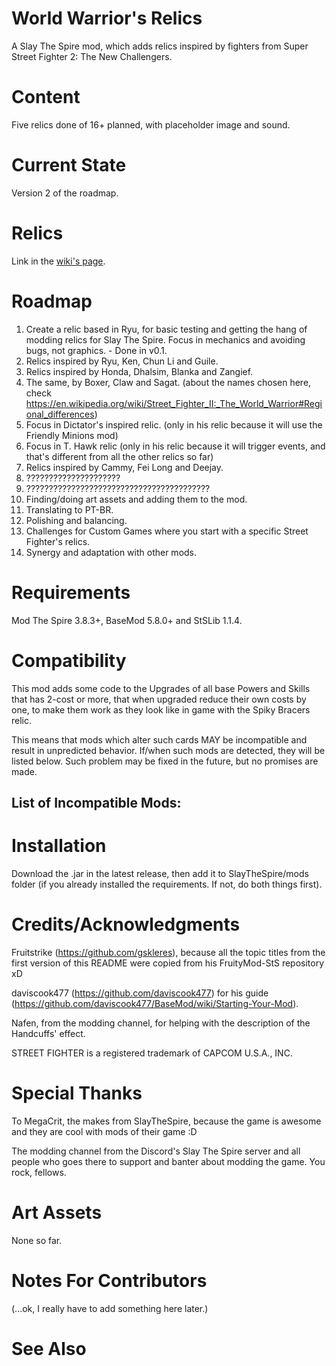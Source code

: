 # World Warrior's Relics
A Slay The Spire mod, which adds relics inspired by fighters from Super Street Fighter 2: The New Challengers.

# Content

Five relics done of 16+ planned, with placeholder image and sound.

# Current State

Version 2 of the roadmap.

# Relics

Link in the [wiki's page](https://github.com/Clauvin/World_Warriors_Relics/wiki/Relics).

# Roadmap

1. Create a relic based in Ryu, for basic testing and getting the hang of modding relics for Slay The Spire. Focus in mechanics and avoiding bugs, not graphics. - Done in v0.1.
2. Relics inspired by Ryu, Ken, Chun Li and Guile.
3. Relics inspired by Honda, Dhalsim, Blanka and Zangief.
4. The same, by Boxer, Claw and Sagat. (about the names chosen here, check https://en.wikipedia.org/wiki/Street_Fighter_II:_The_World_Warrior#Regional_differences)
5. Focus in Dictator's inspired relic. (only in his relic because it will use the Friendly Minions mod)
6. Focus in T. Hawk relic (only in his relic because it will trigger events, and that's different from all the other relics so far)
7. Relics inspired by Cammy, Fei Long and Deejay.
8. ?????????????????????
9. ?????????????????????????????????????????
10. Finding/doing art assets and adding them to the mod.
11. Translating to PT-BR.
12. Polishing and balancing.
13. Challenges for Custom Games where you start with a specific Street Fighter's relics.
14. Synergy and adaptation with other mods.

# Requirements

Mod The Spire 3.8.3+, BaseMod 5.8.0+ and StSLib 1.1.4.

# Compatibility

This mod adds some code to the Upgrades of all base Powers and Skills that has 2-cost or more, that when upgraded reduce their own costs by one, to make them work as they look like in game with the Spiky Bracers relic.

This means that mods which alter such cards MAY be incompatible and result in unpredicted behavior. If/when such mods are detected, they will be listed below. Such problem may be fixed in the future, but no promises are made.

## List of Incompatible Mods:



# Installation

Download the .jar in the latest release, then add it to SlayTheSpire/mods folder (if you already installed the requirements. If not, do both things first).

# Credits/Acknowledgments

Fruitstrike (https://github.com/gskleres), because all the topic titles from the first version of this README were copied from his FruityMod-StS repository xD

daviscook477 (https://github.com/daviscook477) for his guide (https://github.com/daviscook477/BaseMod/wiki/Starting-Your-Mod).

Nafen, from the modding channel, for helping with the description of the Handcuffs' effect.

STREET FIGHTER is a registered trademark of CAPCOM U.S.A., INC.

# Special Thanks

To MegaCrit, the makes from SlayTheSpire, because the game is awesome and they are cool with mods of their game :D

The modding channel from the Discord's Slay The Spire server and all people who goes there to support and banter about modding the game. You rock, fellows.

# Art Assets

None so far.

# Notes For Contributors

(...ok, I really have to add something here later.)

# See Also
